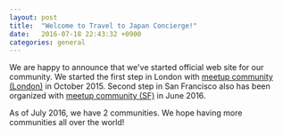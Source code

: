 ```yaml
---
layout: post
title:  "Welcome to Travel to Japan Concierge!"
date:   2016-07-18 22:43:32 +0900
categories: general
---
```


We are happy to announce that we've started official web site for our community. We started the first step in London with [meetup community (London)][meetup-london] in October 2015. Second step in San Francisco also has been organized with [meetup community (SF)][meetup-sf] in June 2016.

As of July 2016, we have 2 communities. We hope having more communities all over the world!

[meetup-london]: http://www.meetup.com/Travel-to-Japan-Concierge-in-London/
[meetup-sf]: http://www.meetup.com/Travel-to-Japan-Concierge-in-San-Francisco/
